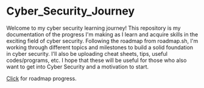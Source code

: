 # Cyber_Security_Journey
Welcome to my cyber security learning journey! This repository is my documentation of the progress I'm making as I learn and acquire skills in the exciting field of cyber security. Following the roadmap from roadmap.sh, I'm working through different topics and milestones to build a solid foundation in cyber security. I'll also be uploading cheat sheets, tips, useful codes/programs, etc. I hope that these will be useful for those who also want to get into Cyber Security and a motivation to start.

[Click](https://roadmap.sh/cyber-security?s=64b99cae8a29ad56fa9c8fcd) for roadmap progress.
